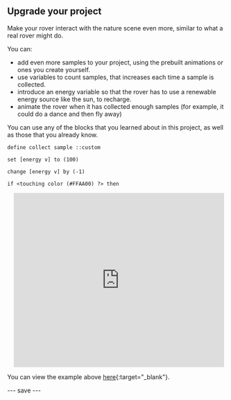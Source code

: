 ## Upgrade your project

Make your rover interact with the nature scene even more, similar to what a real rover might do. 

You can:
- add even more samples to your project, using the prebuilt animations or ones you create yourself.
- use variables to count samples, that increases each time a sample is collected.
- introduce an energy variable so that the rover has to use a renewable energy source like the sun, to recharge.
- animate the rover when it has collected enough samples (for example, it could do a dance and then fly away)

You can use any of the blocks that you learned about in this project, as well as those that you already know.

```blocks3
define collect sample ::custom
```

```blocks3
set [energy v] to (100)
```

```blocks3
change [energy v] by (-1)
```

```blocks3
if <touching color (#FFAA00) ?> then
```


<div class="scratch-preview" style="margin-left: 15px;">
  <iframe allowtransparency="true" width="485" height="402" src="https://scratch.mit.edu/projects/embed/536887721/?autostart=false" frameborder="0"></iframe>
</div>


You can view the example above [here](https://scratch.mit.edu/projects/536887721){:target="_blank"}.



--- save ---
